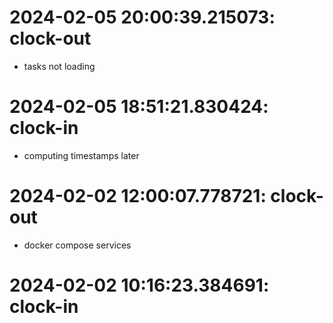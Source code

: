 # 2024-02-05 20:00:39.215073: clock-out

* tasks not loading

# 2024-02-05 18:51:21.830424: clock-in

* computing timestamps later
# 2024-02-02 12:00:07.778721: clock-out

* docker compose services

# 2024-02-02 10:16:23.384691: clock-in

